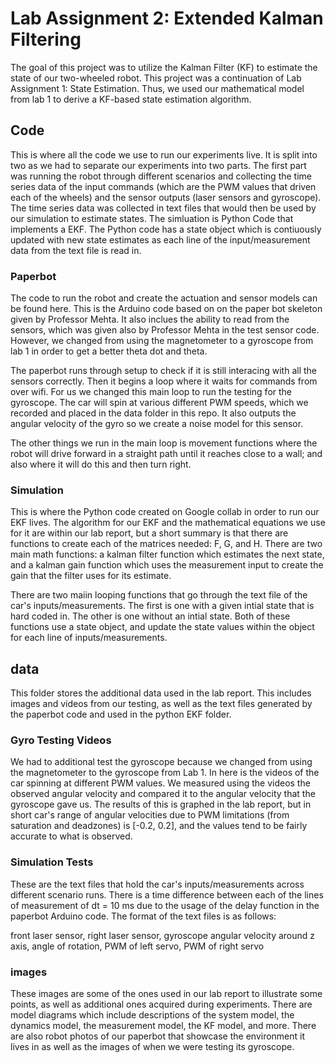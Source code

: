 # Lab Assignment 2: Extended Kalman Filtering

The goal of this project was to utilize the Kalman Filter (KF) to estimate the state of our two-wheeled robot. This project was a continuation of Lab Assignment 1: State Estimation. Thus, we used our mathematical model from lab 1 to derive a KF-based state estimation algorithm. 
 
## Code 

This is where all the code we use to run our experiments live.  It is split into two as we had to separate our experiments into two parts.  The first part was running the robot through different scenarios and collecting the time series data of the input commands (which are the PWM values that driven each of the wheels) and the sensor outputs (laser sensors and gyroscope).  The time series data was collected in text files that would then be used by our simulation to estimate states.  The simluation is Python Code that implements a EKF.  The Python code has a state object which is contiuously updated with new state estimates as each line of the input/measurement data from the text file is read in.  

### Paperbot

The code to run the robot and create the actuation and sensor models can be found here.  This is the Arduino code based on on the paper bot skeleton given by Professor Mehta.  It also inclues the ability to read from the sensors, which was given also by Professor Mehta in the test sensor code.  However, we changed from using the magnetometer to a gyroscope from lab 1 in order to get a better theta dot and theta.

The paperbot runs through setup to check if it is still interacing with all the sensors correctly.  Then it begins a loop where it waits for commands from over wifi.  For us we changed this main loop to run the testing for the gyroscope.  The car will spin at various different PWM speeds, which we recorded and placed in the data folder in this repo.  It also outputs the angular velocity of the gyro so we create a noise model for this sensor. 

The other things we run in the main loop is movement functions where the robot will drive forward in a straight path until it reaches close to a wall; and also where it will do this and then turn right.  

### Simulation 

This is where the Python code created on Google collab in order to run our EKF lives.  The algorithm for our EKF and the mathematical equations we use for it are within our lab report, but a short summary is that there are functions to create each of the matrices needed: F, G, and H.  There are two main math functions: a kalman filter function which estimates the next state, and a kalman gain function which uses the measurement input to create the gain that the filter uses for its estimate. 

There are two maiin looping functions that go through the text file of the car's inputs/measurements.  The first is one with a given intial state that is hard coded in.  The other is one without an intial state.  Both of these functions use a state object, and update the state values within the object for each line of inputs/measurements.  

## data 

This folder stores the additional data used in the lab report.  This includes images and videos from our testing, as well as the text files generated by the paperbot code and used in the python EKF folder. 

### Gyro Testing Videos 

We had to additional test the gyroscope because we changed from using the magnetometer to the gyroscope from Lab 1.  In here is the videos of the car spinning at different PWM values.  We measured using the videos the observed angular velocity and compared it to the angular velocity that the gyroscope gave us.  The results of this is graphed in the lab report, but in short car's range of angular velocities due to PWM limitations (from saturation and deadzones) is [-0.2, 0.2], and the values tend to be fairly accurate to what is observed.

### Simulation Tests 

These are the text files that hold the car's inputs/measurements across different scenario runs.  There is a time difference between each of the lines of measurement of dt = 10 ms due to the usage of the delay function in the paperbot Arduino code.  The format of the text files is as follows: 

front laser sensor, right laser sensor, gyroscope angular velocity around z axis, angle of rotation, PWM of left servo, PWM of right servo 

### images 

These images are some of the ones used in our lab report to illustrate some points, as well as additional ones acquired during experiments.  There are model diagrams which include descriptions of the system model, the dynamics model, the measurement model, the KF model, and more.  There are also robot photos of our paperbot that showcase the environment it lives in as well as the images of when we were testing its gyroscope. 
